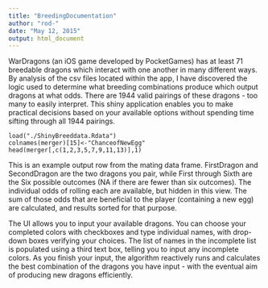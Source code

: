 ```yaml
---
title: "BreedingDocumentation"
author: "rod-"
date: "May 12, 2015"
output: html_document
---
```


WarDragons (an iOS game developed by PocketGames) has at least 71 breedable dragons which interact with one another in many different ways.  By analysis of the csv files located within the app, I have discovered the logic used to determine 
what breeding combinations produce which output dragons at what odds.  There are 1944 valid pairings of these dragons - too many to easily interpret.  This shiny application enables you to make practical decisions based on your available options without spending time sifting through all 1944 pairings.
```{r, echo=FALSE}
load("./ShinyBreeddata.Rdata")
colnames(merger)[15]<-"ChanceofNewEgg"
head(merger[,c(1,2,3,5,7,9,11,13)],1)
```
This is an example output row from the mating data frame.  FirstDragon and SecondDragon are the two dragons you pair, while First through Sixth are the Six possible outcomes (NA if there are fewer than six outcomes).
The individual odds of rolling each are available, but hidden in this view.  The sum of those odds that are beneficial to the player (containing a new egg) are calculated, and results sorted for that purpose.

The UI allows you to input your available dragons.  You can choose your completed colors with checkboxes and type individual names, with drop-down boxes verifying your choices.  The list of names in the incomplete list is populated using a third text box, telling you to input any incomplete colors.  As you finish your input, the algorithm reactively runs and calculates the best combination of the dragons you have input - with the eventual aim of producing new dragons efficiently.

